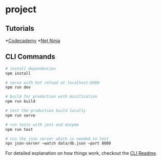 # project

## Tutorials
*[Codecademy](https://www.codecademy.com/learn/react-101)
*[Net Ninja](https://www.youtube.com/watch?v=j942wKiXFu8&list=PL4cUxeGkcC9gZD-Tvwfod2gaISzfRiP9d&index=1)

## CLI Commands

``` bash
# install dependencies
npm install

# serve with hot reload at localhost:8080
npm run dev

# build for production with minification
npm run build

# test the production build locally
npm run serve

# run tests with jest and enzyme
npm run test

# run the json server which is needed to test
npx json-server —watch data/db.json —port 8000
```

For detailed explanation on how things work, checkout the [CLI Readme](https://github.com/developit/preact-cli/blob/master/README.md).

